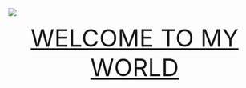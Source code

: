<img src="http://www.freepngimg.com/download/networking/1-2-networking-free-download-png.png">

<p align= "center"> <font size="+5">
  <u>WELCOME TO MY WORLD</u>
</font></p> 
